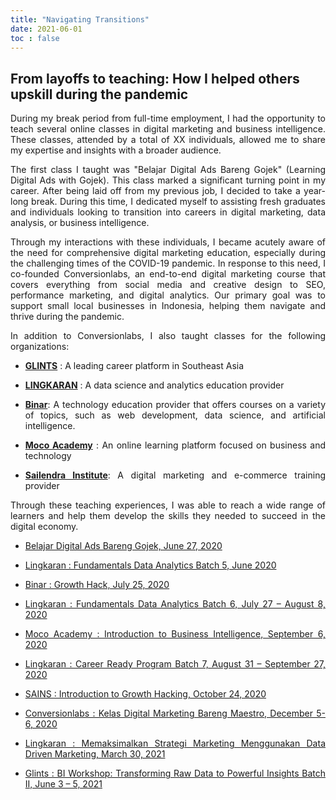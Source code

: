 ```yaml
---
title: "Navigating Transitions"
date: 2021-06-01
toc : false
---
```


## From layoffs to teaching: How I helped others upskill during the pandemic

<div style="text-align: justify;">

During my break period from full-time employment, I had the opportunity to teach several online classes in digital marketing and business intelligence. These classes, attended by a total of XX individuals, allowed me to share my expertise and insights with a broader audience.

The first class I taught was "Belajar Digital Ads Bareng Gojek" (Learning Digital Ads with Gojek). This class marked a significant turning point in my career. After being laid off from my previous job, I decided to take a year-long break. During this time, I dedicated myself to assisting fresh graduates and individuals looking to transition into careers in digital marketing, data analysis, or business intelligence.

Through my interactions with these individuals, I became acutely aware of the need for comprehensive digital marketing education, especially during the challenging times of the COVID-19 pandemic. In response to this need, I co-founded Conversionlabs, an end-to-end digital marketing course that covers everything from social media and creative design to SEO, performance marketing, and digital analytics. Our primary goal was to support small local businesses in Indonesia, helping them navigate and thrive during the pandemic.

In addition to Conversionlabs, I also taught classes for the following organizations:

- [**GLINTS**](https://glints.com/) : A leading career platform in Southeast Asia

- [**LINGKARAN**](https://lingkaran.co/) : A data science and analytics education provider 

- [**Binar**](https://binar.academy/): A technology education provider that offers courses on a variety of topics, such as web development, data science, and artificial intelligence. 

- [**Moco Academy**](https://www.mocoacademy.id/) : An online learning platform focused on business and technology 

- [**Sailendra Institute**](https://sailendra.co.id/): A digital marketing and e-commerce training provider 

Through these teaching experiences, I was able to reach a wide range of learners and help them develop the skills they needed to succeed in the digital economy.


- [Belajar Digital Ads Bareng Gojek, June 27, 2020](https://www.loket.com/event/belajar-digital-ads-bareng-gojek_HR9)

- [Lingkaran : Fundamentals Data Analytics Batch 5, June 2020](https://lingkaran.co/programs/detail/567/crpdajune)

- [Binar : Growth Hack, July 25, 2020](https://www.loket.com/event/binar-insight-bi-series-getting-to-know-business_uFD)

- [Lingkaran : Fundamentals Data Analytics Batch 6, July 27 – August 8, 2020](https://lingkaran.co/programs/detail/631/crpda-jul)


- [Moco Academy : Introduction to Business Intelligence, September 6, 2020](https://www.mocoacademy.id/mentor/caroline-c-ratuolivia/)

- [Lingkaran : Career Ready Program Batch 7, August 31 – September 27, 2020](https://lingkaran.co/programs/detail/655/crpda-aug)


- [SAINS : Introduction to Growth Hacking, October 24, 2020](http://bit.ly/SAINSRegistrasiOktober2020)


- [Conversionlabs : Kelas Digital Marketing Bareng Maestro, December 5-6, 2020](/projects/etc/teaching-schedule/linktr.ee/conversionlabsid)


- [Lingkaran : Memaksimalkan Strategi Marketing Menggunakan Data Driven Marketing, March 30, 2021](https://lingkaran.co/programs/detail/934/data-driven-marketing-march)


- [Glints : BI Workshop: Transforming Raw Data to Powerful Insights Batch II, June 3 – 5, 2021](https://glints.com/id/en/expert-class/bi-workshop-transforming-raw-data-to-powerful-insights-batch-ii/1lAkGAbQ)


</div>
